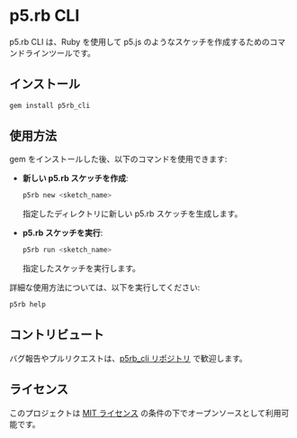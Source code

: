 # p5.rb CLI

p5.rb CLI は、Ruby を使用して p5.js のようなスケッチを作成するためのコマンドラインツールです。

## インストール

```bash
gem install p5rb_cli
```

## 使用方法

gem をインストールした後、以下のコマンドを使用できます:

- **新しい p5.rb スケッチを作成**:
    ```bash
    p5rb new <sketch_name>
    ```
    指定したディレクトリに新しい p5.rb スケッチを生成します。

- **p5.rb スケッチを実行**:
    ```bash
    p5rb run <sketch_name>
    ```
    指定したスケッチを実行します。

詳細な使用方法については、以下を実行してください:
```bash
p5rb help
```

## コントリビュート

バグ報告やプルリクエストは、[p5rb_cli リポジトリ](https://github.com/ongaeshi/p5rb_cli) で歓迎します。

## ライセンス

このプロジェクトは [MIT ライセンス](https://opensource.org/licenses/MIT) の条件の下でオープンソースとして利用可能です。
